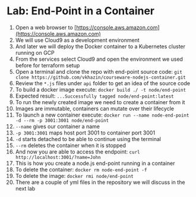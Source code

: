 # Lab: End-Point in a Container

1. Open a web browser to [https://console.aws.amazon.com](https://console.aws.amazon.com)
2. We will use Cloud9 as a development environment
3. And later we will deploy the Docker container to a Kubernetes cluster running on GCP
4. From the services select Cloud9 and open the environment we used before for terraform setup
5. Open a terminal and clone the repo with end-point source code: `git clone https://github.com/vkhazin/courseware-nodejs-container.git`
6. Review the `*.js` files under `api` folder to get an idea of the source code
7. To build a docker image execute: `docker build ./ -t node/end-point`
8. Expected result: `...Successfully tagged node/end-point:latest`
9. To run the newly created image we need to create a container from it
10. Images are immutable, containers can mutate over their lifecycle
11. To launch a new container execute: `docker run --name node-end-point -d --rm -p 3001:3001 node/end-point`
12. `--name` gives our container a name
13. `-p 3001:3001` maps host port 3001 to container port 3001
14. `-d` starts detached to be able to continue using the terminal
15. `--rm` deletes the container when it is stopped
16. And now you are able to access the endpoint: `curl http://localhost:3001/?name=John`
17. This is how you create a node.js end-point running in a container
18. To delete the container: `docker rm node-end-point -f`
19. To delete the image: `docker rmi node/end-point`
20. There are a couple of yml files in the repository we will discuss in the next lab


